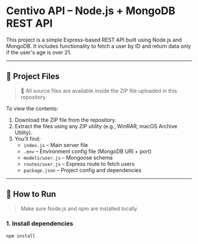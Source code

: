 # Centivo API – Node.js + MongoDB REST API

This project is a simple Express-based REST API built using Node.js and MongoDB. It includes functionality to fetch a user by ID and return data only if the user's age is over 21.

---

## 📁 Project Files

> 🔽 All source files are available inside the ZIP file uploaded in this repository.

To view the contents:
1. Download the ZIP file from the repository.
2. Extract the files using any ZIP utility (e.g., WinRAR, macOS Archive Utility).
3. You’ll find:
   - `index.js` – Main server file
   - `.env` – Environment config file (MongoDB URI + port)
   - `models/user.js` – Mongoose schema
   - `routes/user.js` – Express route to fetch users
   - `package.json` – Project config and dependencies

---

## 🚀 How to Run

> Make sure Node.js and npm are installed locally.

### 1. Install dependencies
```bash
npm install
